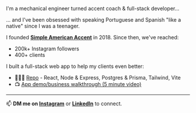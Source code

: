 I'm a mechanical engineer turned accent coach & full-stack developer...

... and I've been obsessed with speaking Portuguese and Spanish "like a native" since I was a teenager.

I founded **[Simple American Accent](https://www.instagram.com/SimpleAmericanAccent)** in 2018. Since then, we've reached: 
- 200k+ Instagram followers
- 400+ clients

I built a full-stack web app to help my clients even better:
- 👨🏻‍💻 [Repo](https://github.com/SimpleAmericanAccent/saa-app-web) - React, Node & Express, Postgres & Prisma, Tailwind, Vite
- 📺 [App demo/business walkthrough (5 minute video)](https://youtu.be/1I5FPCRFm7o)

---

<!-- <details>
  <summary>🔭 Building <a href="https://github.com/SimpleAmericanAccent">Simple American Accent</a></summary>
  <ul>
    <li>Helping Brazilians master an American accent (advanced English level required).</li>
    <li>Shifting from pure service to tech-enabled service.</li>
    <li>Built and actively improving a custom full-stack web app for my clients.
    </li>
  </ul>
</details>

<details>
  <summary>🔮 Goals</summary>
  <blockquote>  
    <details>
      <summary>Business</summary>
        <ul>
          <li><strong>Client results:</strong>
            <ul>
              <li>Help 10 Brazilian clients reach a convincingly American accent (rigorous definition pending).</li>
              <li>Develop reliable, rigorous accent measurement - and show significant improvements in clients' accents.</li>
              <li>Improve delivery metrics (accent results, testimonials, referrals, renewals, TTV, CHS, NPS, CRR, etc.).</li>
            </ul>
          </li>
        </ul>
    </details>
    <details>
      <summary>Software</summary>
        <ul>
          <li>Near term: Become awesome at web app development.</li>
          <li>Later: Explore AI/ML, data science, statistics — and use them in accent coaching.</li>
        </ul>
    </details>
    <details>
      <summary>Life</summary>  
      <ul>
        <li>Longer term: Broaden from accent coaching to deeper work in speech, communication, or even consciousness. (First, solve a narrow problem well!)</li>
        <li>Run a marathon under 4 hours — first one took ~7.5 hours 😅</li>
      </ul>
    </details>
  </blockquote>
</details>

<details>
  <summary>⚡ Fun fact: Fluent and near-native ability in Portuguese and Spanish</summary>
  <ul>
    <li>About 20 years deep into obsessing about sounding like a native (or as close as I can get) in both languages.</li>
    <li>Born and raised in the U.S. — native speaker of American English (General American).</li>
    <li>I teach what I live — not just theory.</li>
  </ul>
</details>
</details> -->

📫 **DM me on [Instagram](https://www.instagram.com/SimpleAmericanAccent)** or **[LinkedIn](https://www.linkedin.com/in/wrosenberg/)** to connect.
